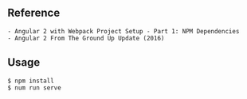 


## Reference
    - Angular 2 with Webpack Project Setup - Part 1: NPM Dependencies
    - Angular 2 From The Ground Up Update (2016) 

## Usage
    $ npm install
    $ num run serve